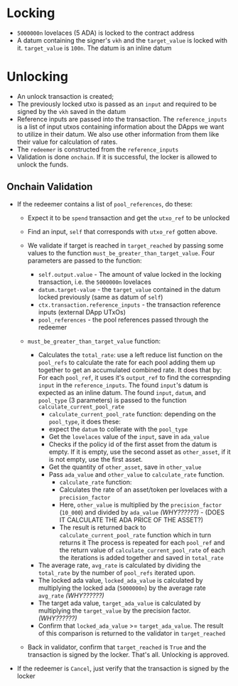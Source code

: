 # Locking
-   `5000000n` lovelaces (5 ADA) is locked to the contract address
-   A datum containing the signer's `vkh` and the `target_value` is locked with it. `target_value` is `100n`. The datum is an inline datum


# Unlocking
-   An unlock transaction is created;
-   The previously locked utxo is passed as an `input` and required to be signed by the `vkh` saved in the datum
-   Reference inputs are passed into the transaction. The `reference_inputs` is a list of input utxos containing information about the DApps we want to utilize in their datum. We also use other information from them like their value for calculation of rates.
-   The `redeemer` is constructed from the `reference_inputs`
-   Validation is done `onchain`. If it is successful, the locker is allowed to unlock the funds.


## Onchain Validation
-   If the redeemer contains a list of `pool_references`, do these:
    - Expect it to be `spend` transaction and get the `utxo_ref` to be unlocked
    - Find an input, `self` that corresponds with `utxo_ref` gotten above.
    - We validate if target is reached in `target_reached` by passing some values to the function `must_be_greater_than_target_value`. Four parameters are passed to the function:
      * `self.output.value` - The amount of value locked in the locking transaction, i.e. the `5000000n` lovelaces
      *  `datum.target-value` - the `target_value` contained in the datum locked previously (same as datum of `self`)
      * `ctx.transaction.reference_inputs` - the transaction reference inputs (external DApp UTxOs)
      * `pool_references` - the pool references passed through the redeemer

    - `must_be_greater_than_target_value` function:
      - Calculates the `total_rate`: use a left reduce list function on the `pool_refs` to calculate the rate for each pool adding them up together to get an accumulated combined rate. It does that by: For each `pool_ref`, it uses it's `output_ref` to find the correspnding `input` in the `reference_inputs`. The found `input`'s datum is expected as an inline datum. The found `input`, `datum`, and `pool_type` (3 parameters) is passed to the function `calculate_current_pool_rate`
          - `calculate_current_pool_rate` function: depending on the `pool_type`, it does these:
          - expect the `datum` to collerate with the `pool_type`
          - Get the `lovelaces` value of the `input`, save in `ada_value`
          - Checks if the policy id of the first asset from the datum is empty. If it is empty, use the second asset as `other_asset`, if it is not empty, use the first asset.
          - Get the quantity of `other_asset`, save in `other_value`
          - Pass `ada_value` and `other_value` to `calculate_rate` function.
              - `calculate_rate` function:
              - Calculates the rate of an asset/token per lovelaces with a `precision_factor`
              - Here, `other_value` is multiplied by the `precision_factor` (`10_000`) and divided by `ada_value` *(WHY??????)* - (DOES IT CALCULATE THE ADA PRICE OF THE ASSET?)
              - The result is returned back to `calculate_current_pool_rate` function which in turn returns it
      The process is repeated for each `pool_ref` and the return value of `calculate_current_pool_rate` of each the iterations is added together and saved in `total_rate`
      - The average rate, `avg_rate` is calculated by dividing the `total_rate` by the number of `pool_refs` iterated upon.
      - The locked ada value, `locked_ada_value` is calculated by multiplying the locked ada (`5000000n`) by the average rate `avg_rate` *(WHY??????)*
      - The target ada value, `target_ada_value` is calculated by multiplying the `target_value` by the precision factor. *(WHY??????)*
      - Confirm that `locked_ada_value` >= `target_ada_value`. The result of this comparison is returned to the validator in `target_reached`
    - Back in validator, confirm that `target_reached` is `True` and the transaction is signed by the locker. That's all. Unlocking is approved.
    


-   If the redeemer is `Cancel`, just verify that the transaction is signed by the locker

